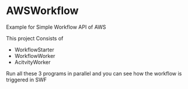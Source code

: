 # AWSWorkflow
Example for Simple Workflow API of AWS

This project Consists of 
* WorkflowStarter
* WorkflowWorker
* AcitvityWorker

Run all these 3 programs in parallel and you can see how the workflow is triggered in SWF
